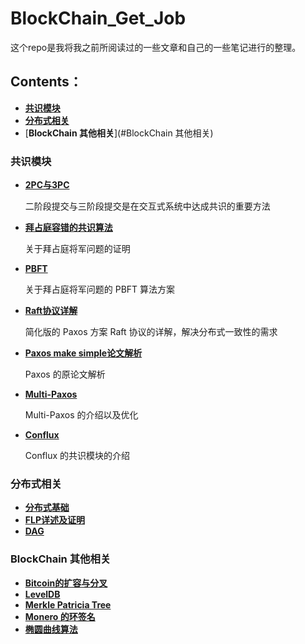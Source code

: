 # BlockChain_Get_Job

这个repo是我将我之前所阅读过的一些文章和自己的一些笔记进行的整理。

## Contents：

- [**共识模块**](#共识模块)
- [**分布式相关**](#分布式相关)
- [**BlockChain 其他相关**](#BlockChain 其他相关)

### 共识模块

- **[2PC与3PC](https://github.com/Whisker17/BlockChain_Get_Job/blob/master/Consensus/2PC%E5%92%8C3PC.md)**

  二阶段提交与三阶段提交是在交互式系统中达成共识的重要方法

- [**拜占庭容错的共识算法**](https://github.com/Whisker17/BlockChain_Get_Job/blob/master/Consensus/%E6%8B%9C%E5%8D%A0%E5%BA%AD%E5%AE%B9%E9%94%99%E7%9A%84%E5%85%B1%E8%AF%86%E7%AE%97%E6%B3%95.md)

  关于拜占庭将军问题的证明

- [**PBFT**](https://github.com/Whisker17/BlockChain_Get_Job/blob/master/Consensus/PBFT.md)

  关于拜占庭将军问题的 PBFT 算法方案

- [**Raft协议详解**](https://github.com/Whisker17/BlockChain_Get_Job/blob/master/Consensus/Raft%E5%8D%8F%E8%AE%AE%E8%AF%A6%E8%A7%A3.md)

  简化版的 Paxos 方案 Raft 协议的详解，解决分布式一致性的需求

- [**Paxos make simple论文解析**](https://github.com/Whisker17/BlockChain_Get_Job/blob/master/Consensus/Paxos%20make%20simple%E8%AE%BA%E6%96%87%E8%A7%A3%E6%9E%90.md)

  Paxos 的原论文解析

- [**Multi-Paxos**](https://github.com/Whisker17/BlockChain_Get_Job/blob/master/Consensus/MultiPaxos.md)

  Multi-Paxos 的介绍以及优化

- [**Conflux**](https://github.com/Whisker17/BlockChain_Get_Job/blob/master/Consensus/Conflux.md)

  Conflux 的共识模块的介绍



### 分布式相关

- [**分布式基础**](https://github.com/Whisker17/BlockChain_Get_Job/blob/master/Distributed/%E5%88%86%E5%B8%83%E5%BC%8F%E5%9F%BA%E7%A1%80.md)
- [**FLP详述及证明**](https://github.com/Whisker17/BlockChain_Get_Job/blob/master/Distributed/FLP%E8%AF%A6%E8%BF%B0%E5%8F%8A%E8%AF%81%E6%98%8E.md)
- [**DAG**](https://github.com/Whisker17/BlockChain_Get_Job/blob/master/Distributed/DAG.md)



### BlockChain 其他相关

- [**Bitcoin的扩容与分叉**](https://github.com/Whisker17/BlockChain_Get_Job/blob/master/Blockchain/Bitcoin%E7%9A%84%E6%89%A9%E5%AE%B9%E4%B8%8E%E5%88%86%E5%8F%89.md)
- [**LevelDB**](https://github.com/Whisker17/BlockChain_Get_Job/blob/master/Blockchain/LevelDB.md)
- [**Merkle Patricia Tree**](https://github.com/Whisker17/BlockChain_Get_Job/blob/master/Blockchain/Merkle%20Patricia%20Tree.md)
- [**Monero 的环签名**](https://github.com/Whisker17/BlockChain_Get_Job/blob/master/Blockchain/Monero.md)
- [**椭圆曲线算法**](https://github.com/Whisker17/BlockChain_Get_Job/blob/master/Blockchain/%E6%A4%AD%E5%9C%86%E6%9B%B2%E7%BA%BF%E7%AE%97%E6%B3%95.md)



